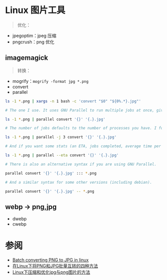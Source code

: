 <link href="../../css/style.css" rel="stylesheet" type="text/css" />

# Linux 图片工具

> 优化：

+ jpegoptim：jpeg 压缩
+ pngcrush：png 优化

## imagemagick

> 转换：

+ mogrify：`mogrify -format jpg *.png`
+ convert
+ parallel

```Bash
ls -1 *.png | xargs -n 1 bash -c 'convert "$0" "${0%.*}.jpg"'

# The one I use. It uses GNU Parallel to run multiple jobs at once, giving you a performance boost. It is installed by default on many systems and is almost definitely in your repo (it is a good program to have around).

ls -1 *.png | parallel convert '{}' '{.}.jpg'

# The number of jobs defaults to the number of processes you have. I found better CPU usage using 3 jobs on my dual-core system.

ls -1 *.png | parallel -j 3 convert '{}' '{.}.jpg'

# And if you want some stats (an ETA, jobs completed, average time per job...)

ls -1 *.png | parallel --eta convert '{}' '{.}.jpg'

# There is also an alternative syntax if you are using GNU Parallel.

parallel convert '{}' '{.}.jpg' ::: *.png

# And a similar syntax for some other versions (including debian).

parallel convert '{}' '{.}.jpg' -- *.png
```

## webp -> png,jpg

+ dwebp
+ cwebp

# 参阅

+ [Batch converting PNG to JPG in linux](https://superuser.com/questions/71028/batch-converting-png-to-jpg-in-linux)
+ [在Linux下将PNG和JPG批量互转的四种方法](https://blog.csdn.net/qq_36801146/article/details/53692635)
+ [Linux下压缩和优化jpg与png图片的方法](https://www.jb51.net/LINUXjishu/413137.html)

